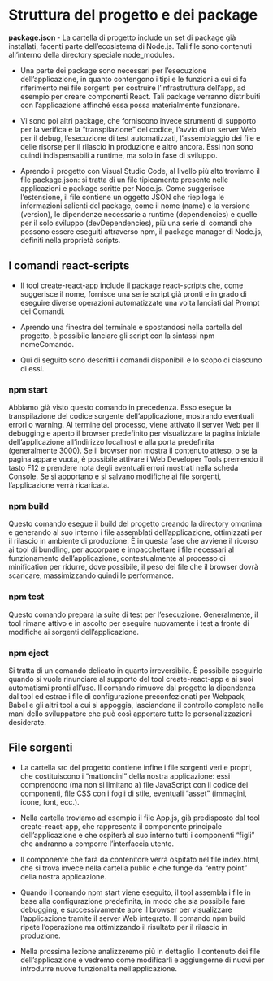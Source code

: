 # Struttura del progetto e dei package

<b> package.json </b> - La cartella di progetto include un set di package già installati, facenti parte dell’ecosistema di Node.js. Tali file sono contenuti all’interno della directory speciale node_modules.

+ Una parte dei package sono necessari per l’esecuzione dell’applicazione, in quanto contengono i tipi e le funzioni a cui si fa riferimento nei file sorgenti per costruire l’infrastruttura dell’app, ad esempio per creare componenti React. Tali package verranno distribuiti con l’applicazione affinché essa possa materialmente funzionare.

+ Vi sono poi altri package, che forniscono invece strumenti di supporto per la verifica e la “transpilazione” del codice, l’avvio di un server Web per il debug, l’esecuzione di test automatizzati, l’assemblaggio dei file e delle risorse per il rilascio in produzione e altro ancora. Essi non sono quindi indispensabili a runtime, ma solo in fase di sviluppo.

+ Aprendo il progetto con Visual Studio Code, al livello più alto troviamo il file package.json: si tratta di un file tipicamente presente nelle applicazioni e package scritte per Node.js. Come suggerisce l’estensione, il file contiene un oggetto JSON che riepiloga le informazioni salienti del package, come il nome (name) e la versione (version), le dipendenze necessarie a runtime (dependencies) e quelle per il solo sviluppo (devDependencies), più una serie di comandi che possono essere eseguiti attraverso npm, il package manager di Node.js, definiti nella proprietà scripts.



## I comandi react-scripts

+ Il tool create-react-app include il package react-scripts che, come suggerisce il nome, fornisce una serie script già pronti e in grado di eseguire diverse operazioni automatizzate una volta lanciati dal Prompt dei Comandi.

+ Aprendo una finestra del terminale e spostandosi nella cartella del progetto, è possibile lanciare gli script con la sintassi npm nomeComando.

+ Qui di seguito sono descritti i comandi disponibili e lo scopo di ciascuno di essi.

### npm start
Abbiamo già visto questo comando in precedenza. Esso esegue la transpilazione del codice sorgente dell’applicazione, mostrando eventuali errori o warning. Al termine del processo, viene attivato il server Web per il debugging e aperto il browser predefinito per visualizzare la pagina iniziale dell’applicazione all’indirizzo localhost e alla porta predefinita (generalmente 3000). Se il browser non mostra il contenuto atteso, o se la pagina appare vuota, è possibile attivare i Web Developer Tools premendo il tasto F12 e prendere nota degli eventuali errori mostrati nella scheda Console. Se si apportano e si salvano modifiche ai file sorgenti, l’applicazione verrà ricaricata.

### npm build
Questo comando esegue il build del progetto creando la directory omonima e generando al suo interno i file assemblati dell’applicazione, ottimizzati per il rilascio in ambiente di produzione. È in questa fase che avviene il ricorso ai tool di bundling, per accorpare e impacchettare i file necessari al funzionamento dell’applicazione, contestualmente al processo di minification per ridurre, dove possibile, il peso dei file che il browser dovrà scaricare, massimizzando quindi le performance.

### npm test
Questo comando prepara la suite di test per l’esecuzione. Generalmente, il tool rimane attivo e in ascolto per eseguire nuovamente i test a fronte di modifiche ai sorgenti dell’applicazione.

### npm eject
Si tratta di un comando delicato in quanto irreversibile. È possibile eseguirlo quando si vuole rinunciare al supporto del tool create-react-app e ai suoi automatismi pronti all’uso. Il comando rimuove dal progetto la dipendenza dal tool ed estrae i file di configurazione preconfezionati per Webpack, Babel e gli altri tool a cui si appoggia, lasciandone il controllo completo nelle mani dello sviluppatore che può così apportare tutte le personalizzazioni desiderate.


## File sorgenti
+ La cartella src del progetto contiene infine i file sorgenti veri e propri, che costituiscono i “mattoncini” della nostra applicazione: essi comprendono (ma non si limitano a) file JavaScript con il codice dei componenti, file CSS con i fogli di stile, eventuali “asset” (immagini, icone, font, ecc.).

+ Nella cartella troviamo ad esempio il file App.js, già predisposto dal tool create-react-app, che rappresenta il componente principale dell’applicazione e che ospiterà al suo interno tutti i componenti “figli” che andranno a comporre l’interfaccia utente.

+ Il componente che farà da contenitore verrà ospitato nel file index.html, che si trova invece nella cartella public e che funge da “entry point” della nostra applicazione.

+ Quando il comando npm start viene eseguito, il tool assembla i file in base alla configurazione predefinita, in modo che sia possibile fare debugging, e successivamente apre il browser per visualizzare l’applicazione tramite il server Web integrato. Il comando npm build ripete l’operazione ma ottimizzando il risultato per il rilascio in produzione.

+ Nella prossima lezione analizzeremo più in dettaglio il contenuto dei file dell’applicazione e vedremo come modificarli e aggiungerne di nuovi per introdurre nuove funzionalità nell’applicazione.